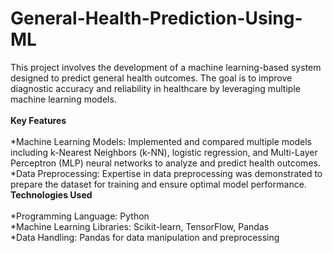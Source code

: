 # General-Health-Prediction-Using-ML
This project involves the development of a machine learning-based system designed to predict general health outcomes. The goal is to improve diagnostic accuracy and reliability in healthcare by leveraging multiple machine learning models.
<br>
<br>
**Key Features**
<br>
<br>
*Machine Learning Models: Implemented and compared multiple models including k-Nearest Neighbors (k-NN), logistic regression, and Multi-Layer Perceptron (MLP) neural networks to analyze and predict health outcomes.
<br>
*Data Preprocessing: Expertise in data preprocessing was demonstrated to prepare the dataset for training and ensure optimal model performance.
<br>
**Technologies Used**
<br>
<br>
*Programming Language: Python
<br>
*Machine Learning Libraries: Scikit-learn, TensorFlow, Pandas
<br>
*Data Handling: Pandas for data manipulation and preprocessing

